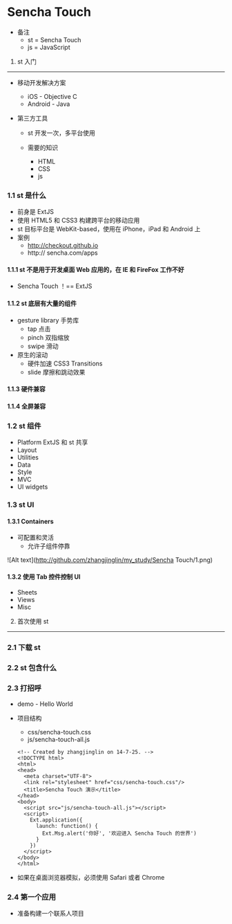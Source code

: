 Sencha Touch
============

* 备注
    * st = Sencha Touch
    * js = JavaScript
    


1. st 入门
-------------------
* 移动开发解决方案
    * iOS - Objective C
    * Android - Java
    
* 第三方工具
    * st 开发一次，多平台使用
        
    * 需要的知识
        * HTML
        * CSS
        * js
        
### 1.1 st 是什么
* 前身是 ExtJS
* 使用 HTML5 和 CSS3 构建跨平台的移动应用
* st 目标平台是 WebKit-based，使用在 iPhone，iPad 和 Android 上
* 案例
    * http://checkout.github.io
    * http:// sencha.com/apps
    
#### 1.1.1 st 不是用于开发桌面 Web 应用的，在 IE 和 FireFox 工作不好
* Sencha Touch ！== ExtJS

#### 1.1.2 st 底层有大量的组件
* gesture library 手势库
    * tap 点击
    * pinch 双指缩放
    * swipe 滑动
* 原生的滚动
    * 硬件加速 CSS3 Transitions
    * slide 摩擦和跳动效果
     
#### 1.1.3 硬件兼容
#### 1.1.4 全屏兼容

### 1.2 st 组件
* Platform ExtJS 和 st 共享
* Layout 
* Utilities
* Data
* Style
* MVC
* UI widgets

### 1.3 st UI
#### 1.3.1 Containers
* 可配置和灵活
    * 允许子组件停靠
    
![Alt text](http://github.com/zhangjinglin/my_study/Sencha Touch/1.png)
#### 1.3.2 使用 Tab 控件控制 UI 
* Sheets
* Views
* Misc


2. 首次使用 st
-------------
### 2.1 下载 st
### 2.2 st 包含什么
### 2.3 打招呼
* demo - Hello World
* 项目结构
    * css/sencha-touch.css
    * js/sencha-touch-all.js
    
    ```
    <!-- Created by zhangjinglin on 14-7-25. -->
    <!DOCTYPE html>
    <html>
    <head>
      <meta charset="UTF-8">
      <link rel="stylesheet" href="css/sencha-touch.css"/>
      <title>Sencha Touch 演示</title>
    </head>
    <body>
      <script src="js/sencha-touch-all.js"></script>
      <script>
        Ext.application({
          launch: function() {
            Ext.Msg.alert('你好', '欢迎进入 Sencha Touch 的世界')
          }
        })
      </script>
    </body>
    </html>
    ```
* 如果在桌面浏览器模拟，必须使用 Safari 或者 Chrome
  
### 2.4 第一个应用
* 准备构建一个联系人项目

